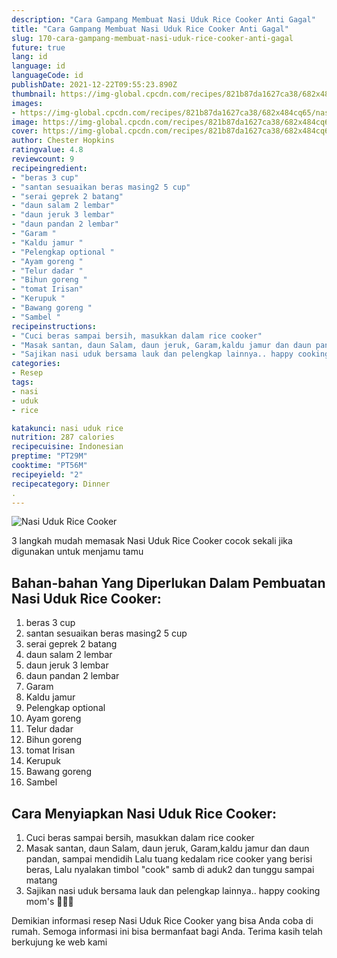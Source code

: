 ```yaml
---
description: "Cara Gampang Membuat Nasi Uduk Rice Cooker Anti Gagal"
title: "Cara Gampang Membuat Nasi Uduk Rice Cooker Anti Gagal"
slug: 170-cara-gampang-membuat-nasi-uduk-rice-cooker-anti-gagal
future: true
lang: id
language: id
languageCode: id
publishDate: 2021-12-22T09:55:23.890Z 
thumbnail: https://img-global.cpcdn.com/recipes/821b87da1627ca38/682x484cq65/nasi-uduk-rice-cooker-foto-resep-utama.png
images:
- https://img-global.cpcdn.com/recipes/821b87da1627ca38/682x484cq65/nasi-uduk-rice-cooker-foto-resep-utama.png
image: https://img-global.cpcdn.com/recipes/821b87da1627ca38/682x484cq65/nasi-uduk-rice-cooker-foto-resep-utama.png
cover: https://img-global.cpcdn.com/recipes/821b87da1627ca38/682x484cq65/nasi-uduk-rice-cooker-foto-resep-utama.png
author: Chester Hopkins
ratingvalue: 4.8
reviewcount: 9
recipeingredient:
- "beras 3 cup"
- "santan sesuaikan beras masing2 5 cup"
- "serai geprek 2 batang"
- "daun salam 2 lembar"
- "daun jeruk 3 lembar"
- "daun pandan 2 lembar"
- "Garam "
- "Kaldu jamur "
- "Pelengkap optional "
- "Ayam goreng "
- "Telur dadar "
- "Bihun goreng "
- "tomat Irisan"
- "Kerupuk "
- "Bawang goreng "
- "Sambel "
recipeinstructions:
- "Cuci beras sampai bersih, masukkan dalam rice cooker"
- "Masak santan, daun Salam, daun jeruk, Garam,kaldu jamur dan daun pandan, sampai mendidih Lalu tuang kedalam rice cooker yang berisi beras, Lalu nyalakan timbol &#34;cook&#34; samb di aduk2 dan tunggu sampai matang"
- "Sajikan nasi uduk bersama lauk dan pelengkap lainnya.. happy cooking mom&#39;s 💚💚💚"
categories:
- Resep
tags:
- nasi
- uduk
- rice

katakunci: nasi uduk rice 
nutrition: 287 calories
recipecuisine: Indonesian
preptime: "PT29M"
cooktime: "PT56M"
recipeyield: "2"
recipecategory: Dinner
. 
---
```



![Nasi Uduk Rice Cooker](https://img-global.cpcdn.com/recipes/821b87da1627ca38/682x484cq65/nasi-uduk-rice-cooker-foto-resep-utama.png)

3 langkah mudah memasak  Nasi Uduk Rice Cooker cocok sekali jika digunakan untuk menjamu tamu

<!--inarticleads1-->

## Bahan-bahan Yang Diperlukan Dalam Pembuatan Nasi Uduk Rice Cooker:

1. beras 3 cup
1. santan sesuaikan beras masing2 5 cup
1. serai geprek 2 batang
1. daun salam 2 lembar
1. daun jeruk 3 lembar
1. daun pandan 2 lembar
1. Garam 
1. Kaldu jamur 
1. Pelengkap optional 
1. Ayam goreng 
1. Telur dadar 
1. Bihun goreng 
1. tomat Irisan
1. Kerupuk 
1. Bawang goreng 
1. Sambel 



<!--inarticleads2-->

## Cara Menyiapkan Nasi Uduk Rice Cooker:

1. Cuci beras sampai bersih, masukkan dalam rice cooker
1. Masak santan, daun Salam, daun jeruk, Garam,kaldu jamur dan daun pandan, sampai mendidih Lalu tuang kedalam rice cooker yang berisi beras, Lalu nyalakan timbol &#34;cook&#34; samb di aduk2 dan tunggu sampai matang
1. Sajikan nasi uduk bersama lauk dan pelengkap lainnya.. happy cooking mom&#39;s 💚💚💚




Demikian informasi  resep Nasi Uduk Rice Cooker   yang bisa Anda coba di rumah. Semoga informasi ini bisa bermanfaat bagi Anda. Terima kasih telah berkujung ke web kami

